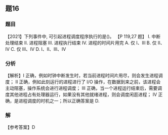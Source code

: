 ## 题16
### 题目
【2021】下列事件中, 可引起进程调度程序执行的是()。 【P 119,27 题】
I. 中断处理结束 
II. 进程阻塞 
III. 进程执行结束 
IV. 进程的时间片用完
A. 仅 I、III 
B. 仅 II、IV 
C. 仅 III、IV 
D. I、II、III、IV
### 分析
【解析】I 正确，例如时钟中断发生时，若当前进程时间片用尽，则会发生进程调度；
II 正确，例如此刻运行的进程进行了 I/O 操作，在数据到来之前，该进程会主动阻塞，操作系统会进行进程调度；
III 正确，当一个进程运行结束后，需要调度其他进程占有处理器运行，如果没有其他就绪进程，则会调度闲逛进程；
IV 正确，是进程调度的时机之一；所以正确答案是 D.
### 解
【参考答案】D